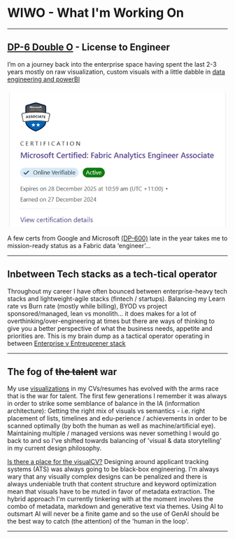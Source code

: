 # WIWO - What I'm Working On
---
## [DP-6 Double O](https://learn.microsoft.com/en-au/users/basilrakawi/credentials/certification/fabric-analytics-engineer-associate?tab=credentials-tab) - License to Engineer
I’m on a journey back into the enterprise space having spent the last 2-3 years mostly on raw visualization, custom visuals with a little dabble in [data engineering and powerBI](/powerbiEmbedded.md)

<img src="images/dp600.png?raw=true">

A few certs from Google and Microsoft [(DP-600)](https://learn.microsoft.com/en-us/credentials/certifications/resources/study-guides/dp-600) late in the year takes me to mission-ready status as a Fabric data ‘engineer’...

---

## Inbetween Tech stacks as a tech-tical operator

Throughout my career I have often bounced between enterprise-heavy tech stacks and lightweight-agile stacks (fintech / startups). Balancing my Learn rate vs Burn rate (mostly while billing), BYOD vs project sponsored/managed, lean vs monolith... it does makes for a lot of overthinking/over-engineering at times but there are ways of thinking to give you a better perspective of what the business needs, appetite and priorities are. This is my brain dump as a tactical operator operating in between [Enterprise v Entreuprener stack](/techstack)

---

## The fog of ~~the talent~~ war
My use [visualizations](/pastCV) in my CVs/resumes has evolved with the arms race that is the war for talent. The first few generations I remember it was always in order to strike some semblance of balance in the IA (information architecture): Getting the right mix of visuals vs semantics - i.e. right placement of lists, timelines and edu-perience / achievements in order to be scanned optimally (by both the human as well as machine/artificial eye). Maintaining multiple / managed versions was never something I would go back to and so I've shifted towards balancing of 'visual & data storytelling' in my current design philosophy. 

[Is there a place for the visualCV?](/visualCV)
Designing around applicant tracking systems (ATS) was always going to be black-box engineering. I'm always wary that any visually complex designs can be penalized and there is always undeniable truth that content structure and keyword optimization mean that visuals have to be muted in favor of metadata extraction. The hybrid approach I'm currently tinkering with at the moment involves the combo of metadata, markdown and generative text via themes. Using AI to outsmart AI will never be a finite game and so the use of GenAI should be the best way to catch (the attention) of the 'human in the loop'.

---

<!-- 
## AI-Enhanced Knowledge Mapping
[Notebooks, Mindmaps & Journals](/kb)
The last 3 years of bullet journaling, PARA method, GTD
My imagined ideal for notes / knowledge base would probably work like Google Maps - toggle the layers (outline, tags, color etc), go back and timeline across moments of activity as well as suggesting where to go and how to get there. but also provide some sort of cognition of whats active or high value. One valuable discovery of AI use for me this year was in guided learning. Having chatGPT help me understand concepts, clarify suspicion of confusion

[managed workspaces](/managedmeta)
If I had the talent to make stuff in 3D, human factors design or HCI (Human-Computer Interaction) would be where I'd shift my life work towards. I remember obsessing over well-designed/pro gaming controllers which i consider to be collectible art pieces in itself. The perfect HOTAS (Hands-On Throttle and Stick) is always on the back of my mind when it comes to how to optimize the pro-human and the computer interface. I've always tried to dissect what "good flow" is fundamentally all about. My longtime mouse of 3 years, the Logitech M720 for example was only recently replaced by the G502X, at first in part to a belief that its gaming pedigree and current stabilution (stabilized evolution) would mean that every button position on the G502X would have been re-iterated and refined by countless gaming deaths (and wins). Each iteration would be incremental from this point forward and so I thought lets see what chords this instrument can play if I max out on the macros and tooling - autohotkey.

---

-->

<!-- <p style="font-size:11px">Page template forked from <a href="https://github.com/evanca/quick-portfolio">evanca</a></p> -->
